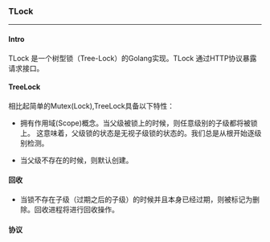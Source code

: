 ### TLock

-----


#### Intro

TLock 是一个树型锁（Tree-Lock）的Golang实现。TLock 通过HTTP协议暴露请求接口。


#### TreeLock

相比起简单的Mutex(Lock),TreeLock具备以下特性：

* 拥有作用域(Scope)概念。当父级被锁上的时候，则任意级别的子级都将被锁上。
这意味着，父级锁的状态是无视子级锁的状态的。我们总是从根开始逐级别检测。

* 当父级不存在的时候，则默认创建。

#### 回收

* 当锁不存在子级（过期之后的子级）的时候并且本身已经过期，则被标记为删除。回收进程将进行回收操作。

#### 协议







